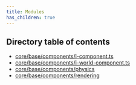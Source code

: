 ```yaml
---
title: Modules
has_children: true
---
```


<h2 class="text-delta">Directory table of contents</h2>

- [core/base/components/i-component.ts](/gg-web-engine/modules/core/base/components/i-component.ts)
- [core/base/components/i-world-component.ts](/gg-web-engine/modules/core/base/components/i-world-component.ts)
- [core/base/components/physics](/gg-web-engine/modules/core/base/components/physics)
- [core/base/components/rendering](/gg-web-engine/modules/core/base/components/rendering)
